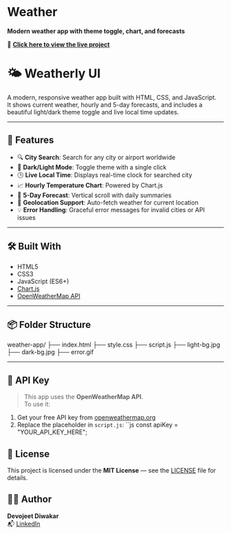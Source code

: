 # Weather
**Modern weather app with theme toggle, chart, and forecasts**

🔗 **[Click here to view the live project](https://devojeetdiwakar.github.io/Weather/)**

# 🌤️ Weatherly UI

A modern, responsive weather app built with HTML, CSS, and JavaScript.  
It shows current weather, hourly and 5-day forecasts, and includes a beautiful light/dark theme toggle and live local time updates.

---

## 🚀 Features

- 🔍 **City Search**: Search for any city or airport worldwide
- 🌙 **Dark/Light Mode**: Toggle theme with a single click
- 🕒 **Live Local Time**: Displays real-time clock for searched city
- 📈 **Hourly Temperature Chart**: Powered by Chart.js
- 📅 **5-Day Forecast**: Vertical scroll with daily summaries
- 🧭 **Geolocation Support**: Auto-fetch weather for current location
- 💡 **Error Handling**: Graceful error messages for invalid cities or API issues

---

## 🛠️ Built With

- HTML5
- CSS3
- JavaScript (ES6+)
- [Chart.js](https://www.chartjs.org/)
- [OpenWeatherMap API](https://openweathermap.org/api)

---

## 📦 Folder Structure

weather-app/
├── index.html
├── style.css
├── script.js
├── light-bg.jpg
├── dark-bg.jpg
├── error.gif

---

## 🔑 API Key

> This app uses the **OpenWeatherMap API**.  
To use it:
1. Get your free API key from [openweathermap.org](https://openweathermap.org/appid)
2. Replace the placeholder in `script.js`:
``js
const apiKey = "YOUR_API_KEY_HERE";

## 📄 License

This project is licensed under the **MIT License** — see the [LICENSE](LICENSE) file for details.

## 🙋‍♂️ Author

**Devojeet Diwakar**  
📬 [LinkedIn](https://linkedin.com/in/devojeetdiwakar) 

